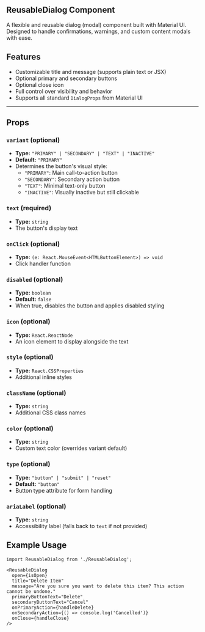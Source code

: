 ## ReusableDialog Component

A flexible and reusable dialog (modal) component built with Material UI. Designed to handle confirmations, warnings, and custom content modals with ease.

## Features

- Customizable title and message (supports plain text or JSX)
- Optional primary and secondary buttons
- Optional close icon
- Full control over visibility and behavior
- Supports all standard `DialogProps` from Material UI

---
## Props

### `variant` (optional)
- **Type:** `"PRIMARY" | "SECONDARY" | "TEXT" | "INACTIVE"`
- **Default:** `"PRIMARY"`
- Determines the button's visual style:
  - `"PRIMARY"`: Main call-to-action button
  - `"SECONDARY"`: Secondary action button
  - `"TEXT"`: Minimal text-only button
  - `"INACTIVE"`: Visually inactive but still clickable

### `text` (required)
- **Type:** `string`
- The button's display text

### `onClick` (optional)
- **Type:** `(e: React.MouseEvent<HTMLButtonElement>) => void`
- Click handler function

### `disabled` (optional)
- **Type:** `boolean`
- **Default:** `false`
- When true, disables the button and applies disabled styling

### `icon` (optional)
- **Type:** `React.ReactNode`
- An icon element to display alongside the text

### `style` (optional)
- **Type:** `React.CSSProperties`
- Additional inline styles

### `className` (optional)
- **Type:** `string`
- Additional CSS class names

### `color` (optional)
- **Type:** `string`
- Custom text color (overrides variant default)

### `type` (optional)
- **Type:** `"button" | "submit" | "reset"`
- **Default:** `"button"`
- Button type attribute for form handling

### `ariaLabel` (optional)
- **Type:** `string`
- Accessibility label (falls back to `text` if not provided)

## Example Usage

```tsx
import ReusableDialog from './ReusableDialog';

<ReusableDialog
  open={isOpen}
  title="Delete Item"
  message="Are you sure you want to delete this item? This action cannot be undone."
  primaryButtonText="Delete"
  secondaryButtonText="Cancel"
  onPrimaryAction={handleDelete}
  onSecondaryAction={() => console.log('Cancelled')}
  onClose={handleClose}
/>
